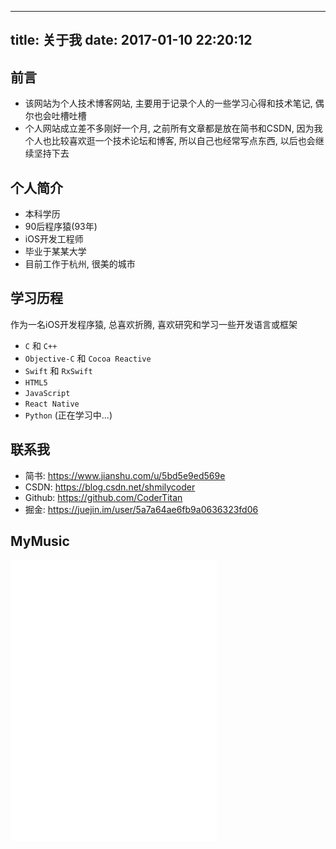 
---
title: 关于我
date: 2017-01-10 22:20:12
---

## 前言
- 该网站为个人技术博客网站, 主要用于记录个人的一些学习心得和技术笔记, 偶尔也会吐槽吐槽
- 个人网站成立差不多刚好一个月, 之前所有文章都是放在简书和CSDN, 因为我个人也比较喜欢逛一个技术论坛和博客, 所以自己也经常写点东西, 以后也会继续坚持下去

## 个人简介

- 本科学历
- 90后程序猿(93年)
- iOS开发工程师
- 毕业于某某大学
- 目前工作于杭州, 很美的城市


## 学习历程
作为一名iOS开发程序猿, 总喜欢折腾, 喜欢研究和学习一些开发语言或框架

- `C` 和 `C++`
- `Objective-C` 和 `Cocoa Reactive`
- `Swift` 和 `RxSwift`
- `HTML5`
- `JavaScript`
- `React Native`
- `Python` (正在学习中...)



## 联系我
- 简书: https://www.jianshu.com/u/5bd5e9ed569e
- CSDN: https://blog.csdn.net/shmilycoder
- Github: https://github.com/CoderTitan
- 掘金: https://juejin.im/user/5a7a64ae6fb9a0636323fd06


## MyMusic

<iframe frameborder="no" border="0" marginwidth="0" marginheight="0" width=330 height=450 src="//music.163.com/outchain/player?type=0&id=2176937027&auto=1&height=430"></iframe>
